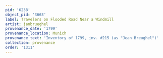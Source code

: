 ```yaml
---
pid: '6238'
object_pid: '3663'
label: Travelers on Flooded Road Near a Windmill
artist: janbrueghel
provenance_date: '1799'
provenance_location: Munich
provenance_text: 'Inventory of 1799, inv. #215 (as "Jean Breughel")'
collection: provenance
order: '1311'
---
```

